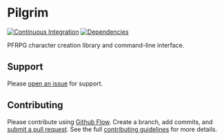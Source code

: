 # Pilgrim

[![Continuous Integration][ci-img]][ci-url]
[![Dependencies][deps-img]][deps-url]

PFRPG character creation library and command-line interface.

## Support

Please [open an issue][new-issue-url] for support.

## Contributing

Please contribute using [Github Flow][github-flow-url]. Create a branch, add
commits, and [submit a pull request][pull-request-url]. See the full
[contributing guidelines][contributing-url] for more details.

[ci-img]: https://travis-ci.org/scriptdaemon/pilgrim.svg
[ci-url]: https://travis-ci.org/scriptdaemon/pilgrim
[deps-img]: https://david-dm.org/scriptdaemon/pilgrim/status.svg
[deps-url]: https://david-dm.org/scriptdaemon/pilgrim

[new-issue-url]: https://github.com/scriptdaemon/pilgrim/issues/new
[github-flow-url]: https://guides.github.com/introduction/flow
[pull-request-url]: https://github.com/scriptdaemon/pilgrim/compare
[contributing-url]: https://github.com/scriptdaemon/pilgrim/blob/master/CONTRIBUTING.md
